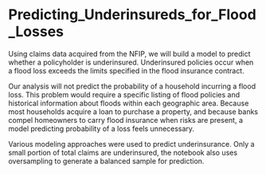 # Predicting_Underinsureds_for_Flood_Losses

Using claims data acquired from the NFIP, we will build a model to predict whether a policyholder is underinsured. Underinsured policies occur when a flood loss exceeds the limits specified in the flood insurance contract. 

Our analysis will not predict the probability of a household incurring a flood loss. This problem would require a specific listing of flood policies and historical information about floods within each geographic area. Because most households acquire a loan to purchase a property, and because banks compel homeowners to carry flood insurance when risks are present, a model predicting probability of a loss feels unnecessary.

Various modeling approaches were used to predict underinsurance. Only a small portion of total claims are underinsured, the notebook also uses oversampling to generate a balanced sample for prediction.
